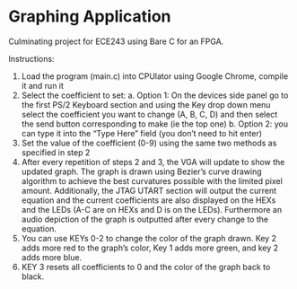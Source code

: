 # Graphing Application
Culminating project for ECE243 using Bare C for an FPGA. 

Instructions:
1.	Load the program (main.c) into CPUlator using Google Chrome, compile it and run it
2.	 Select the coefficient to set:
a.	Option 1: On the devices side panel go to the first PS/2 Keyboard section and using the Key drop down menu select the coefficient you want to change (A, B, C, D) and then select the send button corresponding to make (ie the top one) 
b.	Option 2: you can type it into the “Type Here” field (you don’t need to hit enter)
3.	Set the value of the coefficient (0-9) using the same two methods as specified in step 2
4.	After every repetition of steps 2 and 3, the VGA will update to show the updated graph. The graph is drawn using Bezier’s curve drawing algorithm to achieve the best curvatures possible with the limited pixel amount. Additionally, the JTAG UTART section will output the current equation and the current coefficients are also displayed on the HEXs and the LEDs (A-C are on HEXs and D is on the LEDs). Furthermore an audio depiction of the graph is outputted after every change to the equation.
5.	You can use KEYs 0-2 to change the color of the graph drawn. Key 2 adds more red to the graph’s color, Key 1 adds more green, and key 2 adds more blue.
6.	KEY 3 resets all coefficients to 0 and the color of the graph back to black. 
